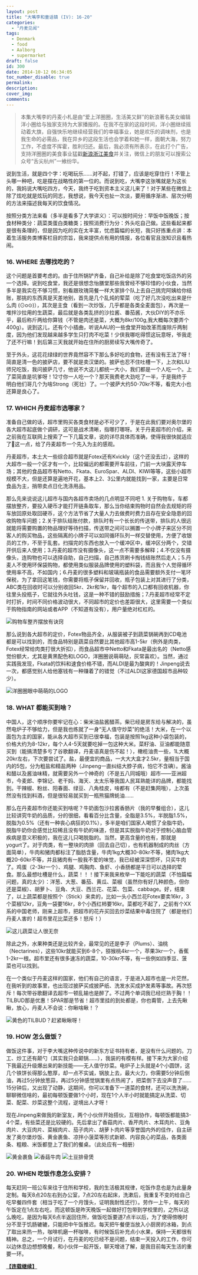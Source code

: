 ```yaml
---
layout: post
title: "大嘴李和童话镇 (IV): 16-20"
categories:
  - "丹麦见闻"
tags:
  - Denmark
  - food
  - Aalborg
  - supermarket
draft: false
id: 300
date: 2014-10-12 06:34:05
toc_number_disable: true
permalink:
description:
cover_img:
comments:
---
```


> 本集大嘴李的丹麦小札是由“爱上洋圈圈，生活美又鲜”的新浪著名美女编辑洋小圈给与独家支持为大家播报的。在我不在家的这段时间，洋小圈继续摇动着大旗，自强快乐地继续经营我们的幸福事业，她是欢乐的调味剂，也是我生命的必需品，我在异乡的这段生活也会学着和她一样，面朝大海，努力工作，不虚度不挥霍，胜利归还。最后，我必须有所表示，在此打个广告，支持洋圈圈的美食事业猛戳[新浪浙江美食](http://www.weibo.com/aboutfood)并关注，微信上的朋友可以搜索公众号“舌尖杭州”一飨纷华。

说到生活，就是四个字：吃喝玩乐……对不起，打错了，应该是吃穿住行！不管上头哪一种吧，吃是摆在战略性的第一位的。而说到吃，大嘴李这张嘴就是为这长的，我妈说大嘴吃四方，今天，我终于吃到资本主义这儿来了！对于某些在微信上除了炫吃就是炫玩的同志，我想说，我今天也扯一次淡，要用循序渐进、层次分明的方法来描述我每天的饮食情况。

按照分类方法来看（多半是看多了大学讲义）：可以按时间分：早饭中饭晚饭；按食材种类分：蔬菜类蛋白类糖类；按照消费行为分：外头吃自己做。这些看起来都是很有条理的，但是因为吃的实在太丰富，忧虑篇幅的长短，我只好拣重点讲：本着生活服务类博客栏目的宗旨，我来提供点有用的情报，各位看官且涨知识且看热闹。

### 16. WHERE 去哪找吃的？

这个问题是首要考虑的。由于住所锅铲齐备，自己补给是除了吃食堂吃饭店外的另一个选择。说到吃食堂，我还是很想念怡膳堂那些我曾经不够珍惜的小伙食，当然多半是我实在不够习惯，别看跟玫瑰简餐一样大家排个队上去自己挑完阿姨给你结账，那挑的东西真是天差地别，首先是几个乱炖的荤菜（吃了好几次没吃出来是什么肉 (⊙o⊙)），其次是主食（看到一次炒饭，几乎都是各类全麦面包），再次是一堆拌沙拉用的生蔬菜，最后就是各类乱挤的沙拉酱、番茄酱，大伙DIY的不亦乐乎，最后称斤两给你算钱（不管是肉还是菜，大概为8kr/100g,我大概每次要弄个400g）。说到这儿，还有个小插曲，听说AAU的一些食堂开始改革而废除斤两制度，因为他们发现越来越多学生只打肉不吃菜！少侠我哪吃得惯这玩意呀，爷我走了还不行嘛！到后第三天我就开始在住所的厨房续写大嘴传奇了。

至于外头，这花花绿绿的世界竟然容不下那么多好吃的食物，还有没有王法了呀！简直是清一色的披萨店，要不就是卖汉堡的。披萨也忍不住吐槽一下，上次和LIU师兄吃饭，我问披萨几寸，他说不大这儿都统一大小，我们都是一个人吃一个。上了菜简直是坑爹呀！12寸你一人吃一个？那天我费老大劲吃了一半，于是我终于明白他们哥几个为啥Strong（死壮）了。一个披萨大约50-70kr不等，看完大小也还算是良心了。

### 17. WHICH 丹麦超市选哪家？

准备自己做的话，超市里购买各类食材是必不可少了，于是在此我们要对奥尔堡的各大超市起底做个调研，这可是战术清晰，指哪打哪呀。关于丹麦超市的介绍，来之前我在互联网上搜索了一下几篇文章，说的详尽具体而准确，使得我很快就适应了这一点，给了丹麦超市一个先入为主的感观。

丹麦超市，本土大一些综合超市就是Fotex还有Kvickly（这个还没去过），这样的大超市一般一个区才有一个，比较偏远的都需要开车前往，门前一大块露天停车场；其他的食品超市有Netto、Fkata、EuroSpar、ALDI、KIWI等等，这些小超市规模不大，但是还算是遍地开花，基本上2、3公里内就能找到一家，主要是日常食品为主，捎带卖点日化洗涤用品。

那么先来说说这儿超市与国内各超市卖场的几点明显不同吧 1\. 关于购物车，车都摆放整齐，要投入硬币才能打开链条取车，那么当你结束购物时自然会去规矩的将车放回原处取回硬币，这个方法节省了大量人力去做费时费力且存在安全隐患的回收购物车问题；2.关于排队结账付款，排队时有一个长长的传送带，排队的人很远就能将需要购置的物品理好等待扫描，传送带之间可以搁置一个小牌子来区分不同客人的购买物品，这些隔离的小牌子可以如同循环队列一样交替使用，方便了收银员的工作，不至于乱套。扫描完的东西也放入一个缓冲区中，缓冲区分两个，交错开供后来人使用；3.丹麦的超市没有摄像头，这一点不需要多解释；4.不仅没有摄像头，连购物也可以选择自助，自己扫描，自己拣货刷卡掏钱结账然后走人；5.丹麦人不使用环保袋购物，都使用类似服装品牌使用的塑料袋，而且我个人觉得循环使用率不高，不如国内；6.丹麦的很多塑料和玻璃瓶装的食品需要额外支付一笔环保税，为了拿回这笔钱，你需要将瓶子保留并回收，瓶子包装上对其进行了分类，ABC类在回收时可以分别收回5kr、2kr和1kr，每个超市的入口都有回收机器，你往里头投瓶子，它就往外头吐钱，这是一种不错的鼓励措施；7.丹麦超市经常不定时打折，时间不同价格波动很大，不同超市的定价也差距很大，这里需要一个类似于购物指南的网站或者APP（不知道有没有），用户量绝对杠杠的。

![购物车整齐摆放有诀窍](copenhagen-denmark-shopping-carks.jpg)

那么说到各大超市的定价，Fotex物品齐全，从服装被子到蔬菜锅碗再到CD电池都是可以找到的，而食品特别是蔬菜自然要比其他超市高1-5kr（例外是肉类，Fotex经常给肉类打很大折扣），而食品超市中Netto和Fkata是最出名的（Netto感觉份额大，尤其是黄黑配色和LOGO，洋圈圈说萌萌哒，灰常喜欢）。当然，通过实践我发现，Fkata的饮料和速食价格不错，而ALDI是最为酸爽的！Jinpeng说去一次，都感觉别人给他塞钱有一种赚着了的错觉（不过ALDI这家德国超市品种较少）。

![洋圈圈眼中萌萌的LOGO](netto.png)

### 18. WHAT 都能买到啥？

中国人，这个顺序你要牢记在心：柴米油盐酱醋茶。柴已经是房东给与解决的，虽然电炉子不够给力，但是我也练就了一身“无人值守炒菜”的绝活！大米，在一个以面包为主的国家，能从各大超市买到已很幸福，包装是按照1kg这种小袋包装的，价格大约为8-12kr，每个人4-5天就要吃掉一包这种大米。菜籽油、豆油都能随意买到（能搞清楚多亏了谷歌翻译，丹麦语真是伤不起！），橄榄油贵一些，1L大概20kr左右，下次要尝试了。盐，最便宜的商品，一大大大盒才2.5kr，量相当于国内的5包，分为粗盐和精盐两种（Jinpeng一直纠结大脖子病，怕它不含碘）。酱油和醋以及酱油味精，就需要另外一个神奇的（不是五八同城哦）超市——亚洲超市，今麦郎、李锦记、老干妈、海天、太太乐等我国人民耳熟能详的品牌，都能找到。干辣椒、粉丝、阳春面、绿豆、八角桂皮，啥都有（不是赶集网哦），上次虽然没有找到料酒，但是很轻易就买到一瓶熊猫牌蚝油……

那么在丹麦超市你还能买到啥呢？牛奶面包沙拉酱香肠片（我的早餐组合），这儿比较讲究牛奶的品质，分的很细，看看百分比含量，全脂是3.5%，半脱脂1.5%，脱脂为0.5%（还有一种丧心病狂的0.1%），多半是咱们国家人喝惯了全脂牛奶，脱脂牛奶你会感觉比较稀且没有牛奶的味道，但是其实脱脂牛奶对于控制心脑血管疾病是意义积极的，我在这儿只喝脱脂的。当然，更高含量的也有，那就是yogurt了。对于肉类，有一整块的肉排（回去自己切），也有机器制成的肉丝（方面简单），牛肉和猪肉都标注了脂肪含量，牛肉1kg大概30-80kr不等，猪肉1kg大概20-60kr不等，并且猪肉有一股我不爱的味觉，我已经被深深惯坏，只买牛肉了。鸡蛋（2-3kr一个）、鸡腿、鸡胸肉、鱼虾、小香肠都是平日可以选择的荤食。那么最想吐槽是什么，蔬菜！！！接下来我来枚举一下能吃的蔬菜（不怕篇幅问题，真的太少）：洋葱、大葱、番茄、黄瓜、菜椒（虽然你有好几种颜色，但你还是菜椒）、胡萝卜、豆角、大豆、西兰花、花菜、包菜、cabbage。好，结束了，以上蔬菜都是按照个（Stick）来卖的，比如一头小西兰花Fotex要卖16kr，3个菜椒12kr，豆角一袋要16kr，8个小西红柿要16kr。菜都吃不起了，之前有个XX系的中国老师，刚来上超市，把超市的花卉买回去炒菜结果中毒住院了（都是他们丹麦人害的！超市里花比菜还多！怒斥！）

![这儿蔬菜让人很无奈](supermarket.png)

除此之外，水果种类还是比较齐全，最常见的还是李子（Plums）、油桃（Nectarines），这些10kr就能买到6-8个，猕猴桃4kr一个，苹果3kr一个，香蕉1-2kr一根。超市里还有很多速冻的蔬菜，10-30kr不等，有一些例如四季豆、菠菜也可以找到。

在一个类似于丹麦这样的国家，他们有自己的语言，于是进入超市也是一片茫然，在我听到的故事里，也出现过披萨买成披萨纸、洗发水买成护发素等事故。再次怒斥！每次带谷歌翻译去超市一顿乱输也是醉了。不过两个单词我已经烂熟于胸！！TILBUD那是优惠！SPAR那是节省！超市里挂的到处都是，你也甭管，上去先瞅瞅，放心，丹麦人不会说：你瞅啥瞅！？

![黄色的TILBUD？赶紧瞅瞅呀！](fotex.jpg)

### 19. HOW 怎么做饭？

做饭这件事，对于李大嘴这种传说中的新东方证书持有者，是没有什么问题的。刀工、炒工还有颠勺（其实我只会颠锅……），我装的有模有样。接下来为大家介绍下我最近升级爆出来的新技能——无人值守炒菜。电炉子上头就是4个小圆饼，这几个铁饼长得那么憨厚，却一点不实诚，锅放上去，最大火力，你需要5分钟后倒油，再过5分钟放葱蒜，再过5分钟感觉锅里有点热闹了，把菜倒下去没声音了……15分钟后，又出现了动静，这期间，你可以准备下一道菜的食材，还可以洗洗碗，聊聊微信啥的，最初每顿饭要做1个小时，现在1个人半小时就能搞定从洗菜、切菜、配菜、炒菜这整个流程，逆境出人才呀！

现在Jinpeng来做我的新室友，两个小伙伴开始搭伙，互相协作，每顿饭都能搞3-4个菜，有些菜还是比较硬的。先后拿出了香菇肉片、香芹肉片、木耳肉片、豆角肉片、大豆肉片、菜椒肉片、茄子肉片、胡萝卜肉片等享誉国内外的佳作，自主研发了奥尔堡炒饭、黄金裹鱼、凉拌小菠菜等形式新颖、内容良心的菜品，各类面条、粗粮、米饭都登上了我们的餐桌。（此处应有一相册）

![黄金裹鱼](3.jpg)
![香菇牛肉](2.jpg)
![土豆排骨煲](1.jpg)

### 20. WHEN 吃饭作息怎么安排？

每天赶同一班公车来往于住所和学校，我的生活极其规律，吃饭作息也是为此量身定制。每天8点20左右到办公室，7点20左右起床，洗漱后，我重复不变的给自己吃早餐四件套（相当于吃了一个月馒头，证明我耐性还行）。劳作一上午，每天的午饭定在1点左右吃，而这顿饭是昨天晚饭一起做好打包带到学校里的，之所以这么晚吃，是因为每天6点半返回住所，做饭吃饭要道7点半以后，为了使得傍晚时分不至于饥肠辘辘，只能把中午饭推迟。每天把午餐便当放入小厨房的冰箱，到点了取出来热一热，咖啡机磨一杯咖啡，有时候饭后补充点小水果，保持一天都很有精神。总之，一个月试行，在丹麦的吃已经不是问题，结束一天投入的工作，你可以边休息边想想晚餐，和小伙伴一起开饭，聊天增进了解，是我目前每天生活的重要一环。

[**【连载继续】**](/blog/大嘴李和童话镇5)